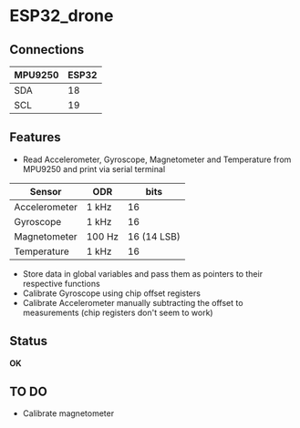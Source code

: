# ESP32_drone

## Connections

| MPU9250 | ESP32 |
| --- | --- |
| SDA  | 18  |
| SCL  | 19  |


## Features
* Read Accelerometer, Gyroscope, Magnetometer and Temperature from MPU9250 and print via serial terminal

| Sensor | ODR | bits |
| --- | --- | --- |
| Accelerometer | 1 kHz | 16 |
| Gyroscope | 1 kHz | 16 |
| Magnetometer | 100 Hz | 16 (14 LSB)|
| Temperature | 1 kHz | 16 |

* Store data in global variables and pass them as pointers to their respective functions
* Calibrate Gyroscope using chip offset registers
* Calibrate Accelerometer manually subtracting the offset to measurements (chip registers don't seem to work)


## Status
**OK**

## TO DO
* Calibrate magnetometer

